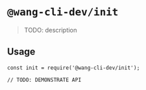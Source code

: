 # `@wang-cli-dev/init`

> TODO: description

## Usage

```
const init = require('@wang-cli-dev/init');

// TODO: DEMONSTRATE API
```
